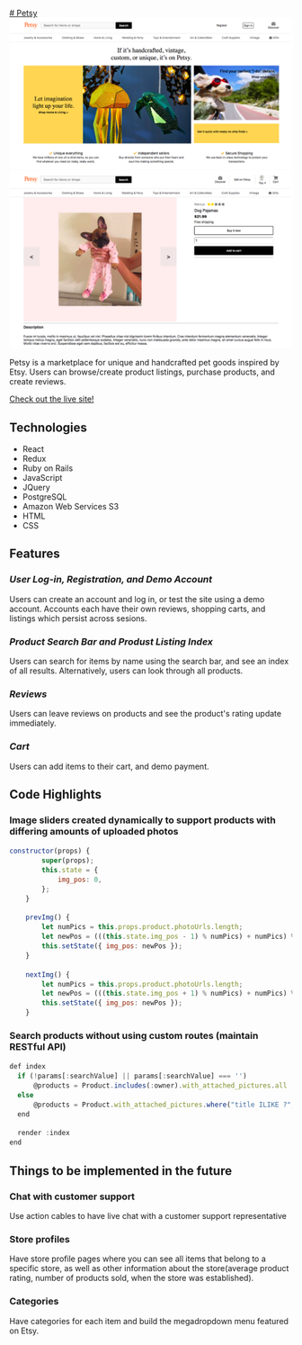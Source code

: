[# Petsy](https://petsy-aa.herokuapp.com/#/)
![](splash.png)
![](indexitem.png)

Petsy is a marketplace for unique and handcrafted pet goods inspired by Etsy. Users can browse/create product listings, purchase products, and create reviews.

[Check out the live site!](https://petsy-aa.herokuapp.com/#/)

## Technologies

- React
- Redux
- Ruby on Rails
- JavaScript
- JQuery
- PostgreSQL
- Amazon Web Services S3
- HTML
- CSS

## Features
### _User Log-in, Registration, and Demo Account_

Users can create an account and log in, or test the site using a demo account. Accounts each have their own reviews, shopping carts, and listings which persist across sesions.

### _Product Search Bar and Produst Listing Index_

Users can search for items by name using the search bar, and see an index of all results. Alternatively, users can look through all products.

### _Reviews_

Users can leave reviews on products and see the product's rating update immediately.

### _Cart_

Users can add items to their cart, and demo payment.

## Code Highlights
### Image sliders created dynamically to support products with differing amounts of uploaded photos
```javascript
constructor(props) {
        super(props);
        this.state = {
            img_pos: 0,
        };
    }

    prevImg() {
        let numPics = this.props.product.photoUrls.length;
        let newPos = (((this.state.img_pos - 1) % numPics) + numPics) % numPics;
        this.setState({ img_pos: newPos });
    }

    nextImg() {
        let numPics = this.props.product.photoUrls.length;
        let newPos = (((this.state.img_pos + 1) % numPics) + numPics) % numPics;
        this.setState({ img_pos: newPos });
    }
```

### Search products without using custom routes (maintain RESTful API)
```javascript
def index
  if (!params[:searchValue] || params[:searchValue] === '')
      @products = Product.includes(:owner).with_attached_pictures.all
  else
      @products = Product.with_attached_pictures.where("title ILIKE ?", "#{params[:searchValue]}%")
  end
  
  render :index
end
```

## Things to be implemented in the future
### Chat with customer support
  Use action cables to have live chat with a customer support representative
### Store profiles
  Have store profile pages where you can see all items that belong to a specific store, as well as other information about the store(average product rating, number of products sold, when the store was established).
### Categories
  Have categories for each item and build the megadropdown menu featured on Etsy.
